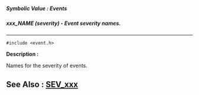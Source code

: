 ##### Symbolic Value : Events
##### xxx_NAME (severity) - Event severity names.
---
```
#include <event.h>
```
**Description :**

Names for the severity of events.

**See Also :**
[SEV_xxx](/reference/Symb/SEV_xxx)
---
